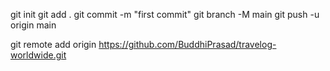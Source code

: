 git init
git add .
git commit -m "first commit"
git branch -M main
git push -u origin main

git remote add origin https://github.com/BuddhiPrasad/travelog-worldwide.git
